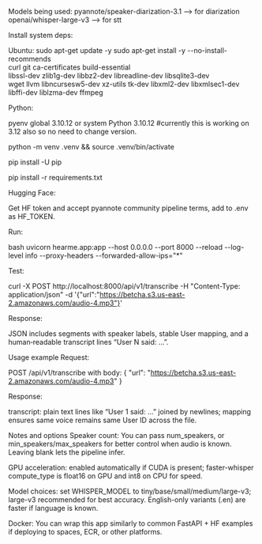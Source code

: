 Models being used:
pyannote/speaker-diarization-3.1 --> for diarization
openai/whisper-large-v3  --> for stt


Install system deps:

Ubuntu: 
  sudo apt-get update -y
  sudo apt-get install -y --no-install-recommends \
    curl git ca-certificates build-essential \
    libssl-dev zlib1g-dev libbz2-dev libreadline-dev libsqlite3-dev \
    wget llvm libncursesw5-dev xz-utils tk-dev libxml2-dev libxmlsec1-dev \
    libffi-dev liblzma-dev ffmpeg

Python:

pyenv global 3.10.12 or system Python 3.10.12 #currently this is working on 3.12 also so no need to change version.

python -m venv .venv && source .venv/bin/activate

pip install -U pip

pip install -r requirements.txt

Hugging Face:

Get HF token and accept pyannote community pipeline terms, add to .env as HF_TOKEN.​

Run:

bash uvicorn hearme.app:app --host 0.0.0.0 --port 8000 --reload --log-level info --proxy-headers --forwarded-allow-ips="*"

Test:

curl -X POST http://localhost:8000/api/v1/transcribe   -H "Content-Type: application/json"   -d '{"url":"https://betcha.s3.us-east-2.amazonaws.com/audio-4.mp3"}'

Response:

JSON includes segments with speaker labels, stable User mapping, and a human‑readable transcript lines “User N said: …”.​

Usage example
Request:

POST /api/v1/transcribe with body: { "url": "https://betcha.s3.us-east-2.amazonaws.com/audio-4.mp3" }​

Response:

transcript: plain text lines like “User 1 said: …” joined by newlines; mapping ensures same voice remains same User ID across the file.​

Notes and options
Speaker count: You can pass num_speakers, or min_speakers/max_speakers for better control when audio is known. Leaving blank lets the pipeline infer.​

GPU acceleration: enabled automatically if CUDA is present; faster-whisper compute_type is float16 on GPU and int8 on CPU for speed.​

Model choices: set WHISPER_MODEL to tiny/base/small/medium/large-v3; large-v3 recommended for best accuracy. English-only variants (.en) are faster if language is known.​

Docker: You can wrap this app similarly to common FastAPI + HF examples if deploying to spaces, ECR, or other platforms.​